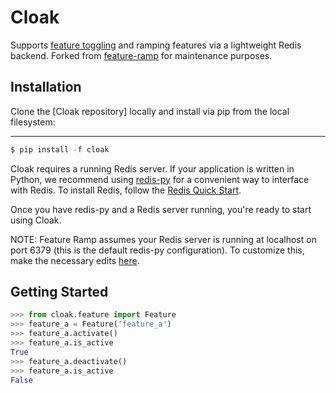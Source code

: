 # Cloak

Supports [feature toggling](http://martinfowler.com/bliki/FeatureToggle.html) and ramping features via a lightweight Redis backend. Forked from [feature-ramp](https://github.com/venmo/feature_ramp) for maintenance purposes.

## Installation

Clone the [Cloak repository] locally and install via pip from the local filesystem:

------------------
``` python
$ pip install -f cloak
```

Cloak requires a running Redis server. If your application is written in Python, we recommend using [redis-py](https://github.com/andymccurdy/redis-py) for a convenient way to interface with Redis. To install Redis, follow the [Redis Quick Start](http://redis.io/topics/quickstart).

Once you have redis-py and a Redis server running, you're ready to start using Cloak.

NOTE: Feature Ramp assumes your Redis server is running at localhost on port 6379 (this is the default redis-py configuration). To customize this, make the necessary edits [here](https://github.com/wisr/cloak/blob/master/cloak/__init__.py#L3).

Getting Started
-----------------
``` python
>>> from cloak.feature import Feature
>>> feature_a = Feature('feature_a')
>>> feature_a.activate()
>>> feature_a.is_active
True
>>> feature_a.deactivate()
>>> feature_a.is_active
False
```
